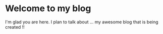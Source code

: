 # Welcome to my blog

I'm glad you are here. I plan to talk about ... my awesome blog that is being created !!
